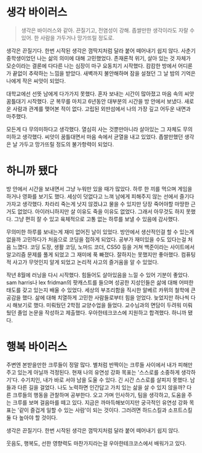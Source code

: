 # 생각 바이러스

> 생각은 바이러스와 같아. 끈질기고, 전염성이 강해. 좁쌀만한 생각이라도 자랄 수 있어. 한 사람을 가두거나 망가뜨릴 정도로.
> 

생각은 끈질기다. 한번 시작된 생각은 껌딱지처럼 달라 붙어 떼어내기 쉽지 않다. 사춘기 중학생이었던 나는 삶의 의미에 대해 고민했었다. 존재론적 위기, 살아 있는 것 자체가 모순이라는 결론에 다다른 나는 심장이 마구 요동치기 시작했다. 캄캄한 방에서 어디론가 끝없이 추락하는 느낌을 받았다. 새벽까지 불안해하며 잠을 설쳤던 그 날 밤의 기억은 나에게 작은 씨앗이 되었다.

대학교에선 선뜻 남에게 다가가지 못했다. 혼자 보내는 시간이 많아졌고 마음 속의 씨앗 꿈틀대기 시작했다. 군 복무를 마치고 6년동안 대부분의 시간을 방 안에서 보냈다. 새로운 사람과 관계를 맺어본 적이 없다. 고립된 외딴섬에서 나의 가장 깊고 어두운 내면과 마주했다.

모든게 다 무의미하다고 생각했다. 열심히 사는 것뿐만아니라 살아있는 그 자체도 무의미하고 생각했다. 씨앗이 꿈틀대면서 마음 속에서 균열을 내고 있었다. 좁쌀만했던 생각은 날 가두고 망가뜨릴 정도의 불가항력이 되었다.

# 하니까 됐다

방 안에서 시간을 보내면서 그냥 누워만 있을 때가 많았다. 하루 한 끼를 먹으며 게임을 하거나 영화를 보기도 했다. 세상이 덧없다고 느껴 남에게 피해주지 않는 선에서 즐기다 가자고 생각했다. 차라리 죽는게 낫지 않겠냐고 물을 수 있지만 당장 죽어야할 마땅한 근거도 없었다. 아이러니하지만 살 이유도 죽을 이유도 없었다. 그래서 아무것도 하지 못했다. 그냥 편히 잘 수 있고 육체적으로 고통 없는 하루를 보낼 수 있음에 감사했다.

무의미한 하루를 보내는게 재미 없어진 날이 있었다. 방안에서 생산적인걸 할 수 있는게 없을까 고민하다가 처음으로 코딩을 접하게 되었다. 공부가 재미있을 수도 있다는걸 처음 느꼈다. 코딩 도장, 생활 코딩, 노마드 코더, CS50 등을 거쳐 백준이라는 사이트에서 알고리즘 문제를 풀게 되었고 그 재미에 푹 빠졌다. 잘하지는 못했지만 좋아했다. 컴퓨팅적 사고가 무엇인지 알게 되었고 논리적 사고의 즐거움을 알 수 있었다. 

작년 8월에 러닝을 다시 시작했다. 힘들어도 살아있음을 느낄 수 있어 기분이 좋았다. sam harris나 lex fridman의 팟캐스트를 들으며 성공한 지성인들은 삶에 대해 어떠한 태도를 갖고 있는지 배울 수 있었다. 세상의 부조리함을 직시한 알베르 카뮈의 철학에 큰 공감을 했다. 삶에 대해 치열하게 고민한 사람들로부터 힘을 얻었다. 늦었지만 하나씩 다시 해보기로 했다. 미뤄뒀던 2학점 교양수업을 들었다. 교수님과의 면담이 두려워 미뤄뒀던 졸업 논문을 작성하고 제출했다. 우아한테크코스에 지원하고 합격했다. 하니까 됐다.

# 행복 바이러스

주변엔 본받을만한 크루들이 정말 많다. 별처럼 반짝이는 크루들 사이에서 내가 피해만 주고 있는게 아닐까 걱정된다. 현재 나의 유연성 강화 목표는 '스스로를 소중하게 생각하기'다. 수기치인, 내가 바로 서야 남을 도울 수 있다. 긴 시간 스스로를 살피지 못했다. 남들과 다른 길을 걸었다. 나도 노력하면 인간답고 가치 있는 삶을 살 수 있지 않을까? 다른 크루들의 행동을 관찰하며 공부한다. 오고 가며 인사하기, 팀을 생각하고, 도움을 주는 크루를 보며 걸음마를 떼고 있다. 지금은 까마득해보이지만 궁극적인 유연성 강화 목표는 '같이 즐겁게 일할 수 있는 사람'이 되는 것이다. 그러려면 하드스킬과 소프트스킬 둘 다 높아야 할 것이다.

생각은 끈질기다. 한번 시작된 생각은 껌딱지처럼 달라 붙어 떼어내기 쉽지 않다.

웃음도, 행복도, 선한 영향력도 마찬가지라는걸 우아한테크코스에서 배워가고 있다.